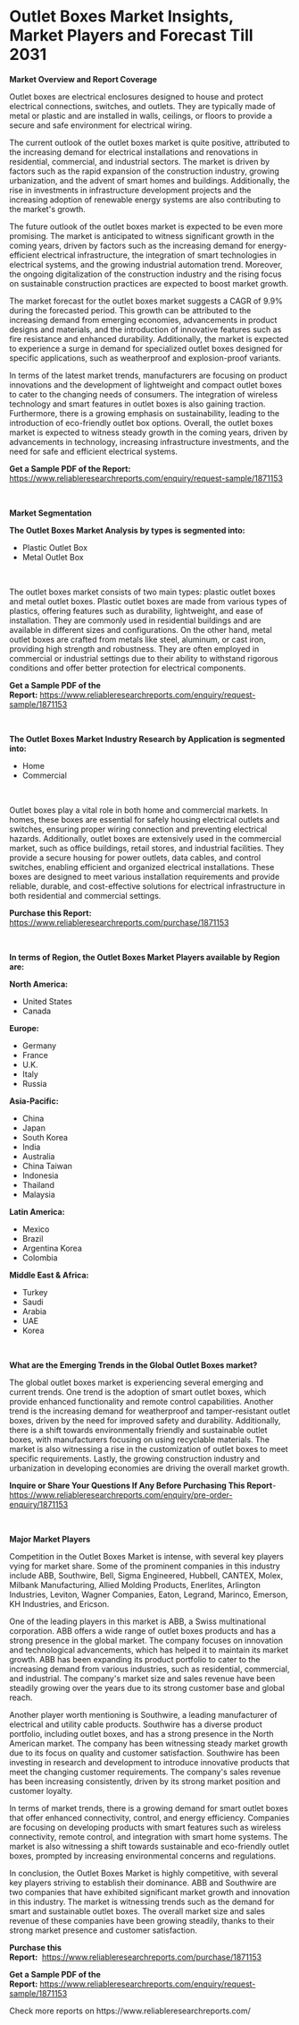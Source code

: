 <p><h1>Outlet Boxes Market Insights, Market Players and Forecast Till 2031</h1></p><p><strong>Market Overview and Report Coverage</strong></p>
<p><p>Outlet boxes are electrical enclosures designed to house and protect electrical connections, switches, and outlets. They are typically made of metal or plastic and are installed in walls, ceilings, or floors to provide a secure and safe environment for electrical wiring.</p><p>The current outlook of the outlet boxes market is quite positive, attributed to the increasing demand for electrical installations and renovations in residential, commercial, and industrial sectors. The market is driven by factors such as the rapid expansion of the construction industry, growing urbanization, and the advent of smart homes and buildings. Additionally, the rise in investments in infrastructure development projects and the increasing adoption of renewable energy systems are also contributing to the market's growth.</p><p>The future outlook of the outlet boxes market is expected to be even more promising. The market is anticipated to witness significant growth in the coming years, driven by factors such as the increasing demand for energy-efficient electrical infrastructure, the integration of smart technologies in electrical systems, and the growing industrial automation trend. Moreover, the ongoing digitalization of the construction industry and the rising focus on sustainable construction practices are expected to boost market growth.</p><p>The market forecast for the outlet boxes market suggests a CAGR of 9.9% during the forecasted period. This growth can be attributed to the increasing demand from emerging economies, advancements in product designs and materials, and the introduction of innovative features such as fire resistance and enhanced durability. Additionally, the market is expected to experience a surge in demand for specialized outlet boxes designed for specific applications, such as weatherproof and explosion-proof variants.</p><p>In terms of the latest market trends, manufacturers are focusing on product innovations and the development of lightweight and compact outlet boxes to cater to the changing needs of consumers. The integration of wireless technology and smart features in outlet boxes is also gaining traction. Furthermore, there is a growing emphasis on sustainability, leading to the introduction of eco-friendly outlet box options. Overall, the outlet boxes market is expected to witness steady growth in the coming years, driven by advancements in technology, increasing infrastructure investments, and the need for safe and efficient electrical systems.</p></p>
<p><strong>Get a Sample PDF of the Report:</strong> <a href="https://www.reliableresearchreports.com/enquiry/request-sample/1871153">https://www.reliableresearchreports.com/enquiry/request-sample/1871153</a></p>
<p>&nbsp;</p>
<p><strong>Market Segmentation</strong></p>
<p><strong>The Outlet Boxes Market Analysis by types is segmented into:</strong></p>
<p><ul><li>Plastic Outlet Box</li><li>Metal Outlet Box</li></ul></p>
<p>&nbsp;</p>
<p><p>The outlet boxes market consists of two main types: plastic outlet boxes and metal outlet boxes. Plastic outlet boxes are made from various types of plastics, offering features such as durability, lightweight, and ease of installation. They are commonly used in residential buildings and are available in different sizes and configurations. On the other hand, metal outlet boxes are crafted from metals like steel, aluminum, or cast iron, providing high strength and robustness. They are often employed in commercial or industrial settings due to their ability to withstand rigorous conditions and offer better protection for electrical components.</p></p>
<p><strong>Get a Sample PDF of the Report:</strong>&nbsp;<a href="https://www.reliableresearchreports.com/enquiry/request-sample/1871153">https://www.reliableresearchreports.com/enquiry/request-sample/1871153</a></p>
<p>&nbsp;</p>
<p><strong>The Outlet Boxes Market Industry Research by Application is segmented into:</strong></p>
<p><ul><li>Home</li><li>Commercial</li></ul></p>
<p>&nbsp;</p>
<p><p>Outlet boxes play a vital role in both home and commercial markets. In homes, these boxes are essential for safely housing electrical outlets and switches, ensuring proper wiring connection and preventing electrical hazards. Additionally, outlet boxes are extensively used in the commercial market, such as office buildings, retail stores, and industrial facilities. They provide a secure housing for power outlets, data cables, and control switches, enabling efficient and organized electrical installations. These boxes are designed to meet various installation requirements and provide reliable, durable, and cost-effective solutions for electrical infrastructure in both residential and commercial settings.</p></p>
<p><strong>Purchase this Report:</strong>&nbsp; <a href="https://www.reliableresearchreports.com/purchase/1871153">https://www.reliableresearchreports.com/purchase/1871153</a></p>
<p>&nbsp;</p>
<p><strong>In terms of Region, the Outlet Boxes Market Players available by Region are:</strong></p>
<p>
    <p> <strong> North America: </strong>
        <ul>
            <li>United States</li>
            <li>Canada</li>
        </ul>
        </p> 
    <p> <strong> Europe: </strong>
        <ul>
            <li>Germany</li>
            <li>France</li>
            <li>U.K.</li>
            <li>Italy</li>
            <li>Russia</li>
        </ul>
        </p> 
    <p> <strong> Asia-Pacific: </strong>
        <ul>
            <li>China</li>
            <li>Japan</li>
            <li>South Korea</li>
            <li>India</li>
            <li>Australia</li>
            <li>China Taiwan</li>
            <li>Indonesia</li>
            <li>Thailand</li>
            <li>Malaysia</li>
        </ul>
        </p> 
    <p> <strong> Latin America: </strong>
        <ul>
            <li>Mexico</li>
            <li>Brazil</li>
            <li>Argentina Korea</li>
            <li>Colombia</li>
        </ul>
        </p> 
    <p> <strong> Middle East & Africa: </strong>
        <ul>
            <li>Turkey</li>
            <li>Saudi</li>
            <li>Arabia</li>
            <li>UAE</li>
            <li>Korea</li>
        </ul>
    </p>
    </p>
<p>&nbsp;</p>
<p><strong>What are the Emerging Trends in the Global Outlet Boxes market?</strong></p>
<p><p>The global outlet boxes market is experiencing several emerging and current trends. One trend is the adoption of smart outlet boxes, which provide enhanced functionality and remote control capabilities. Another trend is the increasing demand for weatherproof and tamper-resistant outlet boxes, driven by the need for improved safety and durability. Additionally, there is a shift towards environmentally friendly and sustainable outlet boxes, with manufacturers focusing on using recyclable materials. The market is also witnessing a rise in the customization of outlet boxes to meet specific requirements. Lastly, the growing construction industry and urbanization in developing economies are driving the overall market growth.</p></p>
<p><strong>Inquire or Share Your Questions If Any Before Purchasing This Report</strong>- <a href="https://www.reliableresearchreports.com/enquiry/pre-order-enquiry/1871153">https://www.reliableresearchreports.com/enquiry/pre-order-enquiry/1871153</a></p>
<p>&nbsp;</p>
<p><strong>Major Market Players</strong></p>
<p><p>Competition in the Outlet Boxes Market is intense, with several key players vying for market share. Some of the prominent companies in this industry include ABB, Southwire, Bell, Sigma Engineered, Hubbell, CANTEX, Molex, Milbank Manufacturing, Allied Molding Products, Enerlites, Arlington Industries, Leviton, Wagner Companies, Eaton, Legrand, Marinco, Emerson, KH Industries, and Ericson.</p><p>One of the leading players in this market is ABB, a Swiss multinational corporation. ABB offers a wide range of outlet boxes products and has a strong presence in the global market. The company focuses on innovation and technological advancements, which has helped it to maintain its market growth. ABB has been expanding its product portfolio to cater to the increasing demand from various industries, such as residential, commercial, and industrial. The company's market size and sales revenue have been steadily growing over the years due to its strong customer base and global reach.</p><p>Another player worth mentioning is Southwire, a leading manufacturer of electrical and utility cable products. Southwire has a diverse product portfolio, including outlet boxes, and has a strong presence in the North American market. The company has been witnessing steady market growth due to its focus on quality and customer satisfaction. Southwire has been investing in research and development to introduce innovative products that meet the changing customer requirements. The company's sales revenue has been increasing consistently, driven by its strong market position and customer loyalty.</p><p>In terms of market trends, there is a growing demand for smart outlet boxes that offer enhanced connectivity, control, and energy efficiency. Companies are focusing on developing products with smart features such as wireless connectivity, remote control, and integration with smart home systems. The market is also witnessing a shift towards sustainable and eco-friendly outlet boxes, prompted by increasing environmental concerns and regulations.</p><p>In conclusion, the Outlet Boxes Market is highly competitive, with several key players striving to establish their dominance. ABB and Southwire are two companies that have exhibited significant market growth and innovation in this industry. The market is witnessing trends such as the demand for smart and sustainable outlet boxes. The overall market size and sales revenue of these companies have been growing steadily, thanks to their strong market presence and customer satisfaction.</p></p>
<p><strong>Purchase this Report:</strong>&nbsp;&nbsp;<a href="https://www.reliableresearchreports.com/purchase/1871153">https://www.reliableresearchreports.com/purchase/1871153</a></p>
<p></p>
<p><strong>Get a Sample PDF of the Report:</strong>&nbsp;<a href="https://www.reliableresearchreports.com/enquiry/request-sample/1871153">https://www.reliableresearchreports.com/enquiry/request-sample/1871153</a></p>
<p>Check more reports on https://www.reliableresearchreports.com/</p>